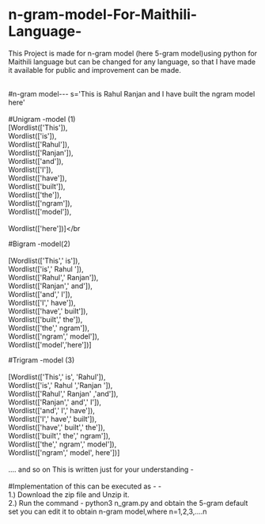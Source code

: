 # n-gram-model-For-Maithili-Language-
This Project is made for n-gram model (here 5-gram model)using python for Maithili language but can be changed for any language, so that I have
made it available for public and improvement can be made.</br></br>

#n-gram model---
s='This is Rahul Ranjan and I have built the ngram model here'</br></br>
#Unigram -model (1)</br>
[Wordlist(['This']),</br>
 Wordlist(['is']),</br>
 Wordlist(['Rahul']),</br>
 Wordlist(['Ranjan']),</br>
 Wordlist(['and']),</br>
 Wordlist(['I']),</br>
 Wordlist(['have']),</br>
 Wordlist(['built']),</br>
 Wordlist(['the']),</br>
 Wordlist(['ngram']),</br>
 Wordlist(['model']),</br></br>
 Wordlist(['here'])]</br</br>
 
#Bigram -model(2)</br></br>
[Wordlist(['This',' is']),</br>
 Wordlist(['is',' Rahul ']),</br>
 Wordlist(['Rahul',' Ranjan']),</br>
 Wordlist(['Ranjan',' and']),</br>
 Wordlist(['and',' I']),</br>
 Wordlist(['I',' have']),</br>
 Wordlist(['have',' built']),</br>
 Wordlist(['built',' the']),</br>
 Wordlist(['the',' ngram']),</br>
 Wordlist(['ngram',' model']),</br>
 Wordlist(['model','here'])]</br>
 
#Trigram -model (3) </br></br>
 [Wordlist(['This',' is', 'Rahul']),</br>
 Wordlist(['is',' Rahul ','Ranjan ']),</br>
 Wordlist(['Rahul',' Ranjan' ,'and']),</br>
 Wordlist(['Ranjan',' and',' I']),</br>
 Wordlist(['and',' I',' have']),</br>
 Wordlist(['I',' have',' built']),</br>
 Wordlist(['have',' built',' the']),</br>
 Wordlist(['built',' the',' ngram']),</br>
 Wordlist(['the',' ngram',' model']),</br>
 Wordlist(['ngram',' model', here'])]</br></br>
 .... and so on
 This is written just for your understanding - </br></br>
 #Implementation of this can be executed as - -</br>
 1.) Download the zip file and Unzip it.</br>
 2.) Run the command - python3 n_gram.py and obtain the 5-gram default set
     you can edit it to obtain n-gram model,where n=1,2,3,....n </br>
 
 
 
